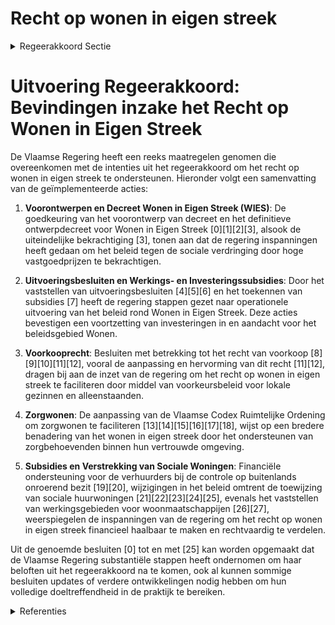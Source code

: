 # Recht op wonen in eigen streek

<details>
        <summary>Regeerakkoord Sectie </summary>
        <p>6.3.1 Recht op wonen in eigen streek Het recht op wonen in eigen streek is verre van evident. Veel jongeren en gezinnen worden weggedrukt door de stijgende grond- en woon-prijzen. Daarom zorgen we er ervoor dat een band met de gemeente of streek steeds voorrang geeft voor wie kandidaat is voor een sociale huur- of koopwoning. Daarnaast grijpen we ook in op de private woonmarkt door het grond- en pandendecreet zo aan te passen dat gemeenten desgewenst een specifiek aandeel kavels of percelen exclusief kunnen voorbehouden voor inwoners die een duidelijke band met de gemeente of streek kunnen aantonen. We blijven inzetten op Vlabinvest en Vlabzorginvest. </p>
        </details> 

# Uitvoering Regeerakkoord: Bevindingen inzake het Recht op Wonen in Eigen Streek

De Vlaamse Regering heeft een reeks maatregelen genomen die overeenkomen met de intenties uit het regeerakkoord om het recht op wonen in eigen streek te ondersteunen. Hieronder volgt een samenvatting van de geïmplementeerde acties:

1. **Voorontwerpen en Decreet Wonen in Eigen Streek (WIES)**: De goedkeuring van het voorontwerp van decreet en het definitieve ontwerpdecreet voor Wonen in Eigen Streek \[0\]\[1\]\[2\]\[3\], alsook de uiteindelijke bekrachtiging \[3\], tonen aan dat de regering inspanningen heeft gedaan om het beleid tegen de sociale verdringing door hoge vastgoedprijzen te bekrachtigen.

2. **Uitvoeringsbesluiten en Werkings- en Investeringssubsidies**: Door het vaststellen van uitvoeringsbesluiten \[4\]\[5\]\[6\] en het toekennen van subsidies \[7\] heeft de regering stappen gezet naar operationele uitvoering van het beleid rond Wonen in Eigen Streek. Deze acties bevestigen een voortzetting van investeringen in en aandacht voor het beleidsgebied Wonen.

3. **Voorkooprecht**: Besluiten met betrekking tot het recht van voorkoop \[8\]\[9\]\[10\]\[11\]\[12\], vooral de aanpassing en hervorming van dit recht \[11\]\[12\], dragen bij aan de inzet van de regering om het recht op wonen in eigen streek te faciliteren door middel van voorkeursbeleid voor lokale gezinnen en alleenstaanden.

4. **Zorgwonen**: De aanpassing van de Vlaamse Codex Ruimtelijke Ordening om zorgwonen te faciliteren \[13\]\[14\]\[15\]\[16\]\[17\]\[18\], wijst op een bredere benadering van het wonen in eigen streek door het ondersteunen van zorgbehoevenden binnen hun vertrouwde omgeving.

5. **Subsidies en Verstrekking van Sociale Woningen**: Financiële ondersteuning voor de verhuurders bij de controle op buitenlands onroerend bezit \[19\]\[20\], wijzigingen in het beleid omtrent de toewijzing van sociale huurwoningen \[21\]\[22\]\[23\]\[24\]\[25\], evenals het vaststellen van werkingsgebieden voor woonmaatschappijen \[26\]\[27\], weerspiegelen de inspanningen van de regering om het recht op wonen in eigen streek financieel haalbaar te maken en rechtvaardig te verdelen.

Uit de genoemde besluiten \[0\] tot en met \[25\] kan worden opgemaakt dat de Vlaamse Regering substantiële stappen heeft ondernomen om haar beloften uit het regeerakkoord na te komen, ook al kunnen sommige besluiten updates of verdere ontwikkelingen nodig hebben om hun volledige doeltreffendheid in de praktijk te bereiken.

<details>
        <summary> Referenties</summary>
        
**[\[0\]](https://beslissingenvlaamseregering.vlaanderen.be/?search=Wonen%20in%20eigen%20streek%3A%20voorontwerp%20van%20decreet&dateOption=select&startDate=2022-11-25T11%3A00%3A00Z&endDate=2022-11-25T11%3A00%3A00Z)** : **(2022-11-25)** Wonen in eigen streek: voorontwerp van decreet 

**[\[1\]](https://beslissingenvlaamseregering.vlaanderen.be/?search=Wonen%20in%20eigen%20streek%3A%20voorontwerp%20van%20decreet&dateOption=select&startDate=2023-02-03T09%3A00%3A00Z&endDate=2023-02-03T09%3A00%3A00Z)** : **(2023-02-03)** Wonen in eigen streek: voorontwerp van decreet 

**[\[2\]](https://beslissingenvlaamseregering.vlaanderen.be/?search=Wonen%20in%20eigen%20streek%3A%20ontwerpdecreet&dateOption=select&startDate=2023-04-28T08%3A00%3A00Z&endDate=2023-04-28T08%3A00%3A00Z)** : **(2023-04-28)** Wonen in eigen streek: ontwerpdecreet 

**[\[3\]](https://beslissingenvlaamseregering.vlaanderen.be/?search=Decreet%20Wonen%20in%20eigen%20streek&dateOption=select&startDate=2023-06-23T08%3A00%3A00Z&endDate=2023-06-23T08%3A00%3A00Z)** : **(2023-06-23)** Decreet Wonen in eigen streek 

**[\[4\]](https://beslissingenvlaamseregering.vlaanderen.be/?search=Decreet%20wonen%20in%20eigen%20streek%3A%20uitvoeringsbesluit&dateOption=select&startDate=2023-12-08T09%3A00%3A00Z&endDate=2023-12-08T09%3A00%3A00Z)** : **(2023-12-08)** Decreet wonen in eigen streek: uitvoeringsbesluit 

**[\[5\]](https://beslissingenvlaamseregering.vlaanderen.be/?search=Decreet%20wonen%20in%20eigen%20streek%3A%20uitvoeringsbesluit&dateOption=select&startDate=2023-07-14T08%3A00%3A00Z&endDate=2023-07-14T08%3A00%3A00Z)** : **(2023-07-14)** Decreet wonen in eigen streek: uitvoeringsbesluit 

**[\[6\]](https://beslissingenvlaamseregering.vlaanderen.be/?search=Decreet%20wonen%20in%20eigen%20streek%3A%20uitvoeringsbesluit&dateOption=select&startDate=2023-09-29T08%3A00%3A00Z&endDate=2023-09-29T08%3A00%3A00Z)** : **(2023-09-29)** Decreet wonen in eigen streek: uitvoeringsbesluit 

**[\[7\]](https://beslissingenvlaamseregering.vlaanderen.be/?search=Werkings-%20en%20investeringssubsidie%20Agentschap%20voor%20woon-%20en%20zorginfrastructuurbeleid%20voor%20Vlaams-Brabant%20voor%20ondersteuning%20Wonen%20in%20Eigen%20Streek&dateOption=select&startDate=2023-12-15T09%3A00%3A00Z&endDate=2023-12-15T09%3A00%3A00Z)** : **(2023-12-15)** Werkings- en investeringssubsidie Agentschap voor woon- en zorginfrastructuurbeleid voor Vlaams-Brabant voor ondersteuning Wonen in Eigen Streek 

**[\[8\]](https://beslissingenvlaamseregering.vlaanderen.be/?search=Recht%20van%20voorkoop%3A%20lijst%20van%20gemeenten&dateOption=select&startDate=2021-02-05T09%3A00%3A00Z&endDate=2021-02-05T09%3A00%3A00Z)** : **(2021-02-05)** Recht van voorkoop: lijst van gemeenten 

**[\[9\]](https://beslissingenvlaamseregering.vlaanderen.be/?search=Adviesplicht%20recht%20van%20voorkoop&dateOption=select&startDate=2023-02-10T09%3A00%3A00Z&endDate=2023-02-10T09%3A00%3A00Z)** : **(2023-02-10)** Adviesplicht recht van voorkoop 

**[\[10\]](https://beslissingenvlaamseregering.vlaanderen.be/?search=Adviesplicht%20recht%20van%20voorkoop%3A%20gewijzigde%20lijst%20gemeenten&dateOption=select&startDate=2021-03-26T09%3A00%3A00Z&endDate=2021-03-26T09%3A00%3A00Z)** : **(2021-03-26)** Adviesplicht recht van voorkoop: gewijzigde lijst gemeenten 

**[\[11\]](https://beslissingenvlaamseregering.vlaanderen.be/?search=Recht%20van%20voorkoop%3A%20wijziging%20besluit%20Vlaamse%20Codex%20Wonen&dateOption=select&startDate=2023-05-12T08%3A00%3A00Z&endDate=2023-05-12T08%3A00%3A00Z)** : **(2023-05-12)** Recht van voorkoop: wijziging besluit Vlaamse Codex Wonen 

**[\[12\]](https://beslissingenvlaamseregering.vlaanderen.be/?search=Hervorming%20recht%20van%20voorkoop%3A%20wijziging%20besluit%20Vlaamse%20Codex%20Wonen&dateOption=select&startDate=2023-06-30T08%3A00%3A00Z&endDate=2023-06-30T08%3A00%3A00Z)** : **(2023-06-30)** Hervorming recht van voorkoop: wijziging besluit Vlaamse Codex Wonen 

**[\[13\]](https://beslissingenvlaamseregering.vlaanderen.be/?search=Uitbreiding%20mogelijkheid%20zorgwonen%3A%20wijziging%20Vlaamse%20Codex%20Ruimtelijke%20Ordening&dateOption=select&startDate=2020-11-27T09%3A00%3A00Z&endDate=2020-11-27T09%3A00%3A00Z)** : **(2020-11-27)** Uitbreiding mogelijkheid zorgwonen: wijziging Vlaamse Codex Ruimtelijke Ordening 

**[\[14\]](https://beslissingenvlaamseregering.vlaanderen.be/?search=Uitbreiding%20toepassingsgebied%20zorgwonen%20met%20bijgebouwen%20en%20mobiele%20units%3A%20wijziging%20Vlaamse%20Codex%20Ruimtelijke%20Ordening&dateOption=select&startDate=2021-02-26T09%3A00%3A00Z&endDate=2021-02-26T09%3A00%3A00Z)** : **(2021-02-26)** Uitbreiding toepassingsgebied zorgwonen met bijgebouwen en mobiele units: wijziging Vlaamse Codex Ruimtelijke Ordening 

**[\[15\]](https://beslissingenvlaamseregering.vlaanderen.be/?search=Uitbreiding%20toepassingsgebied%20zorgwonen%20met%20bijgebouwen%20en%20mobiele%20units%3A%20wijziging%20Vlaamse%20Codex%20Ruimtelijke%20Ordening&dateOption=select&startDate=2021-04-23T08%3A00%3A00Z&endDate=2021-04-23T08%3A00%3A00Z)** : **(2021-04-23)** Uitbreiding toepassingsgebied zorgwonen met bijgebouwen en mobiele units: wijziging Vlaamse Codex Ruimtelijke Ordening 

**[\[16\]](https://beslissingenvlaamseregering.vlaanderen.be/?search=Inwerkingtreding%20decreet%20dat%20de%20Vlaamse%20Codex%20Ruimtelijke%20Ordening%20wijzigt%20wat%20betreft%20zorgwonen&dateOption=select&startDate=2021-07-16T06%3A00%3A00Z&endDate=2021-07-16T06%3A00%3A00Z)** : **(2021-07-16)** Inwerkingtreding decreet dat de Vlaamse Codex Ruimtelijke Ordening wijzigt wat betreft zorgwonen 

**[\[17\]](https://beslissingenvlaamseregering.vlaanderen.be/?search=Inwerkingtreding%20decreet%20dat%20de%20Vlaamse%20Codex%20Ruimtelijke%20Ordening%20wijzigt%20wat%20betreft%20zorgwonen&dateOption=select&startDate=2021-07-02T08%3A00%3A00Z&endDate=2021-07-02T08%3A00%3A00Z)** : **(2021-07-02)** Inwerkingtreding decreet dat de Vlaamse Codex Ruimtelijke Ordening wijzigt wat betreft zorgwonen 

**[\[18\]](https://beslissingenvlaamseregering.vlaanderen.be/?search=Uitbreiding%20toepassingsgebied%20zorgwonen%20met%20bijgebouwen%20en%20mobiele%20units%3A%20wijzigingsdecreet%20Vlaamse%20Codex%20Ruimtelijke%20Ordening&dateOption=select&startDate=2021-06-18T08%3A00%3A00Z&endDate=2021-06-18T08%3A00%3A00Z)** : **(2021-06-18)** Uitbreiding toepassingsgebied zorgwonen met bijgebouwen en mobiele units: wijzigingsdecreet Vlaamse Codex Ruimtelijke Ordening 

**[\[19\]](https://beslissingenvlaamseregering.vlaanderen.be/?search=Sociale%20verhuurders%3A%20vergoeding%20onderzoek%20buitenlands%20onroerend%20bezit%20sociale%20huurders&dateOption=select&startDate=2021-03-12T09%3A00%3A00Z&endDate=2021-03-12T09%3A00%3A00Z)** : **(2021-03-12)** Sociale verhuurders: vergoeding onderzoek buitenlands onroerend bezit sociale huurders 

**[\[20\]](https://beslissingenvlaamseregering.vlaanderen.be/?search=Sociale%20verhuurders%3A%20vergoeding%20onderzoek%20buitenlands%20onroerend%20bezit%20sociale%20huurders&dateOption=select&startDate=2021-05-21T08%3A00%3A00Z&endDate=2021-05-21T08%3A00%3A00Z)** : **(2021-05-21)** Sociale verhuurders: vergoeding onderzoek buitenlands onroerend bezit sociale huurders 

**[\[21\]](https://beslissingenvlaamseregering.vlaanderen.be/?search=Voorrangsregel%20lokale%20binding%20geconventioneerde%20huurwoningen%3A%20wijziging%20Besluit%20Vlaamse%20Codex%20Wonen%202021&dateOption=select&startDate=2023-12-22T09%3A00%3A00Z&endDate=2023-12-22T09%3A00%3A00Z)** : **(2023-12-22)** Voorrangsregel lokale binding geconventioneerde huurwoningen: wijziging Besluit Vlaamse Codex Wonen 2021 

**[\[22\]](https://beslissingenvlaamseregering.vlaanderen.be/?search=Wijziging%20besluit%20Vlaamse%20Codex%20Wonen%202021%3A%20sociale%20huur&dateOption=select&startDate=2021-07-16T06%3A00%3A00Z&endDate=2021-07-16T06%3A00%3A00Z)** : **(2021-07-16)** Wijziging besluit Vlaamse Codex Wonen 2021: sociale huur 

**[\[23\]](https://beslissingenvlaamseregering.vlaanderen.be/?search=Wijziging%20besluit%20Vlaamse%20Codex%20Wonen%202021%3A%20sociale%20huur&dateOption=select&startDate=2021-10-08T08%3A00%3A00Z&endDate=2021-10-08T08%3A00%3A00Z)** : **(2021-10-08)** Wijziging besluit Vlaamse Codex Wonen 2021: sociale huur 

**[\[24\]](https://beslissingenvlaamseregering.vlaanderen.be/?search=Wijziging%20Besluit%20Vlaamse%20Codex%20Wonen%202021%3A%20sociale%20huurprijsberekening%20en%20huursubsidie%20voor%20huurders%20van%20ingehuurde%20sociale%20woningen&dateOption=select&startDate=2023-07-14T08%3A00%3A00Z&endDate=2023-07-14T08%3A00%3A00Z)** : **(2023-07-14)** Wijziging Besluit Vlaamse Codex Wonen 2021: sociale huurprijsberekening en huursubsidie voor huurders van ingehuurde sociale woningen 

**[\[25\]](https://beslissingenvlaamseregering.vlaanderen.be/?search=Wijziging%20besluit%20Vlaamse%20Codex%20Wonen%202021%3A%20sociale%20huur&dateOption=select&startDate=2021-12-17T09%3A00%3A00Z&endDate=2021-12-17T09%3A00%3A00Z)** : **(2021-12-17)** Wijziging besluit Vlaamse Codex Wonen 2021: sociale huur 

**[\[26\]](https://beslissingenvlaamseregering.vlaanderen.be/?search=Vaststellen%20werkingsgebieden%20woonmaatschappijen&dateOption=select&startDate=2022-02-04T09%3A00%3A00Z&endDate=2022-02-04T09%3A00%3A00Z)** : **(2022-02-04)** Vaststellen werkingsgebieden woonmaatschappijen 

**[\[27\]](https://beslissingenvlaamseregering.vlaanderen.be/?search=Vaststelling%20verhouding%20stemrechten%20woonmaatschappijen&dateOption=select&startDate=2022-07-15T08%3A00%3A00Z&endDate=2022-07-15T08%3A00%3A00Z)** : **(2022-07-15)** Vaststelling verhouding stemrechten woonmaatschappijen 
        </details> 

